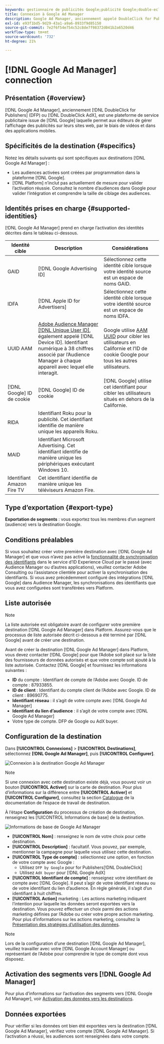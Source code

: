 ```yaml
---
keywords: gestionnaire de publicités Google;publicité Google;double-eclick;DoubleClick AdX;DoubleClick;Google Ad Manager;gestionnaire de publicités Google; DFP
title: Connexion à Google Ad Manager
description: Google Ad Manager, anciennement appelé DoubleClick for Publishers ou DoubleClick AdX, est une plateforme de service publicitaire de Google qui donne aux éditeurs les moyens de gérer l’affichage des publicités sur leurs sites web, par le biais de vidéos et dans des applications mobiles.
exl-id: e93f1bd5-9d29-43a1-a9a6-8933f9d85150
source-git-commit: 7e2f6f54e754c52c8de7f98372d041b2a6520d46
workflow-type: tm+mt
source-wordcount: '732'
ht-degree: 21%

---
```


# [!DNL Google Ad Manager] connection

## Présentation {#overview}

[!DNL Google Ad Manager], anciennement  [!DNL DoubleClick for Publishers] (DFP) ou  [!DNL DoubleClick AdX], est une plateforme de service publicitaire issue de  [!DNL Google] laquelle permet aux éditeurs de gérer l’affichage des publicités sur leurs sites web, par le biais de vidéos et dans des applications mobiles.

## Spécificités de la destination {#specifics}

Notez les détails suivants qui sont spécifiques aux destinations [!DNL Google Ad Manager] :

* Les audiences activées sont créées par programmation dans la plateforme [!DNL Google].
* [!DNL Platform] n’inclut pas actuellement de mesure pour valider l’activation réussie. Consultez le nombre d’audiences dans Google pour valider l’intégration et comprendre la taille de ciblage des audiences.

## Identités prises en charge {#supported-identities}

[!DNL Google Ad Manager] prend en charge l’activation des identités décrites dans le tableau ci-dessous.

| Identité cible | Description | Considérations |
|---|---|---|
| GAID | [!DNL Google Advertising ID] | Sélectionnez cette identité cible lorsque votre identité source est un espace de noms GAID. |
| IDFA | [!DNL Apple ID for Advertisers] | Sélectionnez cette identité cible lorsque votre identité source est un espace de noms IDFA. |
| UUID AAM | [Adobe Audience Manager [!DNL Unique User ID]](https://experienceleague.adobe.com/docs/audience-manager/user-guide/reference/ids-in-aam.html), également appelé  [!DNL Device ID]. Identifiant numérique à 38 chiffres associé par l’Audience Manager à chaque appareil avec lequel elle interagit. | Google utilise [AAM UUID](https://experienceleague.adobe.com/docs/audience-manager/user-guide/reference/ids-in-aam.html?lang=en) pour cibler les utilisateurs en Californie et l’ID de cookie Google pour tous les autres utilisateurs. |
| [!DNL Google] ID de cookie | [!DNL Google] ID de cookie | [!DNL Google] utilise cet identifiant pour cibler les utilisateurs situés en dehors de la Californie. |
| RIDA | Identifiant Roku pour la publicité. Cet identifiant identifie de manière unique les appareils Roku. |  |
| MAID | Identifiant Microsoft Advertising. Cet identifiant identifie de manière unique les périphériques exécutant Windows 10. |  |
| Identifiant Amazon Fire TV | Cet identifiant identifie de manière unique les téléviseurs Amazon Fire. |  |

## Type d’exportation {#export-type}

**Exportation de segments**  : vous exportez tous les membres d’un segment (audience) vers la destination Google.

## Conditions préalables

Si vous souhaitez créer votre première destination avec [!DNL Google Ad Manager] et que vous n’avez pas activé la [fonctionnalité de synchronisation des identifiants](https://experienceleague.adobe.com/docs/id-service/using/id-service-api/methods/idsync.html) dans le service d’ID Experience Cloud par le passé (avec Audience Manager ou d’autres applications), veuillez contacter Adobe Consulting ou l’assistance clientèle pour activer la synchronisation des identifiants. Si vous avez précédemment configuré des intégrations [!DNL Google] dans Audience Manager, les synchronisations des identifiants que vous avez configurées sont transférées vers Platform.

## Liste autorisée

>[!NOTE]
>
>La liste autorisée est obligatoire avant de configurer votre première destination [!DNL Google Ad Manager] dans Platform. Assurez-vous que le processus de liste autorisée décrit ci-dessous a été terminé par [!DNL Google] avant de créer une destination.

Avant de créer la destination [!DNL Google Ad Manager] dans Platform, vous devez contacter [!DNL Google] pour que l’Adobe soit placé sur la liste des fournisseurs de données autorisés et que votre compte soit ajouté à la liste autorisée. Contactez [!DNL Google] et fournissez les informations suivantes :

* **ID** du compte : Identifiant de compte de l’Adobe avec Google. ID de compte : 87933855.
* **ID de client** : Identifiant du compte client de l’Adobe avec Google. ID de client : 89690775.
* **Identifiant réseau** : il s’agit de votre compte avec [!DNL Google Ad Manager]
* **Identifiant du lien d’audience** : il s’agit de votre compte avec [!DNL Google Ad Manager]
* Votre type de compte. DFP de Google ou AdX buyer.

## Configuration de la destination

Dans **[!UICONTROL Connexions]** > **[!UICONTROL Destinations]**, sélectionnez **[!DNL Google Ad Manager]**, puis **[!UICONTROL Configurer]**.

![Connexion à la destination Google Ad Manager](../../assets/catalog/advertising/google-ad-manager/catalog.png)

>[!NOTE]
>
>Si une connexion avec cette destination existe déjà, vous pouvez voir un bouton **[!UICONTROL Activer]** sur la carte de destination. Pour plus d’informations sur la différence entre **[!UICONTROL Activer]** et **[!UICONTROL Configurer]**, consultez la section [Catalogue](../../ui/destinations-workspace.md#catalog) de la documentation de l’espace de travail de destination.

À l’étape **Configuration** du processus de création de destination, renseignez les [!UICONTROL Informations de base] de la destination.

![Informations de base de Google Ad Manager](../../assets/catalog/advertising/google-ad-manager/setup.png)

* **[!UICONTROL Nom]** : renseignez le nom de votre choix pour cette destination.
* **[!UICONTROL Description]** : facultatif. Vous pouvez, par exemple, mentionner la campagne pour laquelle vous utilisez cette destination.
* **[!UICONTROL Type de compte]** : sélectionnez une option, en fonction de votre compte avec Google :
   * Utilisez `DFP by Google` pour for Publishers[!DNL DoubleClick]
   * Utilisez `AdX buyer` pour [!DNL Google AdX]
* **[!UICONTROL Identifiant de compte]** : renseignez votre identifiant de compte avec [!DNL Google]. Il peut s’agir de votre identifiant réseau ou de votre identifiant du lien d’audience. En règle générale, il s’agit d’un identifiant à huit chiffres.
* **[!UICONTROL Action]** marketing : Les actions marketing indiquent l’intention pour laquelle les données seront exportées vers la destination. Vous pouvez effectuer un choix parmi des actions marketing définies par l’Adobe ou créer votre propre action marketing. Pour plus d’informations sur les actions marketing, consultez la [Présentation des stratégies d’utilisation des données](../../../data-governance/policies/overview.md).

>[!NOTE]
>
>Lors de la configuration d’une destination [!DNL Google Ad Manager], veuillez travailler avec votre [!DNL Google Account Manager] ou représentant de l’Adobe pour comprendre le type de compte dont vous disposez.

## Activation des segments vers [!DNL Google Ad Manager]

Pour plus d’informations sur l’activation des segments vers [!DNL Google Ad Manager], voir [Activation des données vers les destinations](../../ui/activate-destinations.md).

## Données exportées

Pour vérifier si les données ont bien été exportées vers la destination [!DNL Google Ad Manager], vérifiez votre compte [!DNL Google Ad Manager]. Si l’activation a réussi, les audiences sont renseignées dans votre compte.
